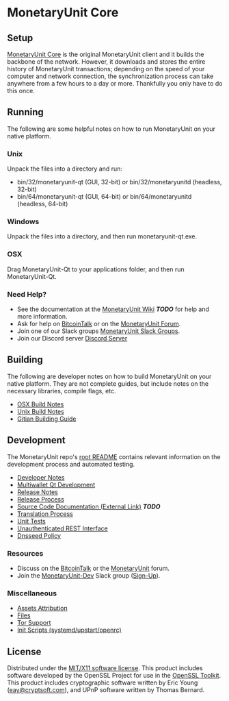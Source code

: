 MonetaryUnit Core
=====================

Setup
---------------------
[MonetaryUnit Core](http://monetaryunit.org/wallet) is the original MonetaryUnit client and it builds the backbone of the network. However, it downloads and stores the entire history of MonetaryUnit transactions; depending on the speed of your computer and network connection, the synchronization process can take anywhere from a few hours to a day or more. Thankfully you only have to do this once.

Running
---------------------
The following are some helpful notes on how to run MonetaryUnit on your native platform.

### Unix

Unpack the files into a directory and run:

- bin/32/monetaryunit-qt (GUI, 32-bit) or bin/32/monetaryunitd (headless, 32-bit)
- bin/64/monetaryunit-qt (GUI, 64-bit) or bin/64/monetaryunitd (headless, 64-bit)

### Windows

Unpack the files into a directory, and then run monetaryunit-qt.exe.

### OSX

Drag MonetaryUnit-Qt to your applications folder, and then run MonetaryUnit-Qt.

### Need Help?

* See the documentation at the [MonetaryUnit Wiki](https://en.bitcoin.it/wiki/Main_Page) ***TODO***
for help and more information.
* Ask for help on [BitcoinTalk](https://bitcointalk.org/index.php?topic=1262920.0) or on the [MonetaryUnit Forum](http://forum.monetaryunit.org/).
* Join one of our Slack groups [MonetaryUnit Slack Groups](https://monetaryunit.org/slack-logins/).
* Join our Discord server [Discord Server](https://discord.gg/dTRhamf)

Building
---------------------
The following are developer notes on how to build MonetaryUnit on your native platform. They are not complete guides, but include notes on the necessary libraries, compile flags, etc.

- [OSX Build Notes](build-osx.md)
- [Unix Build Notes](build-unix.md)
- [Gitian Building Guide](gitian-building.md)

Development
---------------------
The MonetaryUnit repo's [root README](https://github.com/monetaryunitproject/MonetaryUnit/blob/master/README.md) contains relevant information on the development process and automated testing.

- [Developer Notes](developer-notes.md)
- [Multiwallet Qt Development](multiwallet-qt.md)
- [Release Notes](release-notes.md)
- [Release Process](release-process.md)
- [Source Code Documentation (External Link)](https://dev.visucore.com/bitcoin/doxygen/) ***TODO***
- [Translation Process](translation_process.md)
- [Unit Tests](unit-tests.md)
- [Unauthenticated REST Interface](REST-interface.md)
- [Dnsseed Policy](dnsseed-policy.md)

### Resources

* Discuss on the [BitcoinTalk](https://bitcointalk.org/index.php?topic=1262920.0) or the [MonetaryUnit](http://forum.monetaryunit.org/) forum.
* Join the [MonetaryUnit-Dev](https://monetaryunit-dev.slack.com/) Slack group ([Sign-Up](https://monetaryunit-dev.herokuapp.com/)).

### Miscellaneous
- [Assets Attribution](assets-attribution.md)
- [Files](files.md)
- [Tor Support](tor.md)
- [Init Scripts (systemd/upstart/openrc)](init.md)

License
---------------------
Distributed under the [MIT/X11 software license](http://www.opensource.org/licenses/mit-license.php).
This product includes software developed by the OpenSSL Project for use in the [OpenSSL Toolkit](https://www.openssl.org/). This product includes
cryptographic software written by Eric Young ([eay@cryptsoft.com](mailto:eay@cryptsoft.com)), and UPnP software written by Thomas Bernard.
